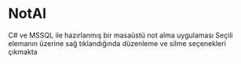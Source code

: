# NotAl
 C# ve MSSQL ile hazırlanmış bir masaüstü not alma uygulaması
 Seçili elemanın üzerine sağ tıklandığında düzenleme ve silme seçenekleri çıkmakta
